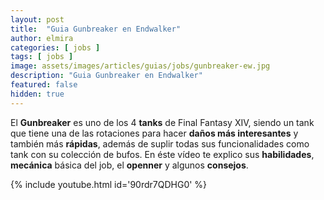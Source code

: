 ```yaml
---
layout: post
title:  "Guia Gunbreaker en Endwalker"
author: elmira
categories: [ jobs ]
tags: [ jobs ]
image: assets/images/articles/guias/jobs/gunbreaker-ew.jpg
description: "Guia Gunbreaker en Endwalker"
featured: false
hidden: true
---
```


El **Gunbreaker** es uno de los 4 **tanks** de Final Fantasy XIV, siendo un tank que tiene una de las rotaciones para hacer **daños más interesantes** y también más **rápidas**, además de suplir todas sus funcionalidades como tank con su colección de bufos. En éste vídeo te explico sus **habilidades**, **mecánica** básica del job, el **openner** y algunos **consejos**.

{% include youtube.html id='90rdr7QDHG0' %}